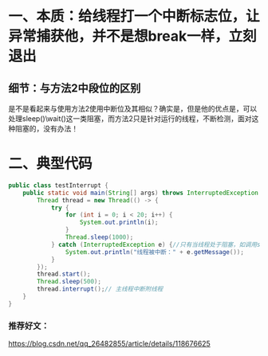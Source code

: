 # 一、本质：给线程打一个中断标志位，让异常捕获他，并不是想break一样，立刻退出

## 细节：与方法2中段位的区别
是不是看起来与使用方法2使用中断位及其相似？确实是，但是他的优点是，可以处理sleep()\wait()这一类阻塞，而方法2只是针对运行的线程，不断检测，面对这种阻塞的，没有办法！


# 二、典型代码
```java
public class testInterrupt {
    public static void main(String[] args) throws InterruptedException {
        Thread thread = new Thread(() -> {
            try {
                for (int i = 0; i < 20; i++) {
                    System.out.println(i);
                }
                Thread.sleep(1000);
            } catch (InterruptedException e) {//只有当线程处于阻塞，如调用sleep()、wait()、join() 等方法时，才会调用异常！不然只是置中断位为true！
                System.out.println("线程被中断：" + e.getMessage());
            }
        });
        thread.start();
        Thread.sleep(500);
        thread.interrupt();// 主线程中断附线程
    }
}
```
### 推荐好文：
https://blog.csdn.net/qq_26482855/article/details/118676625